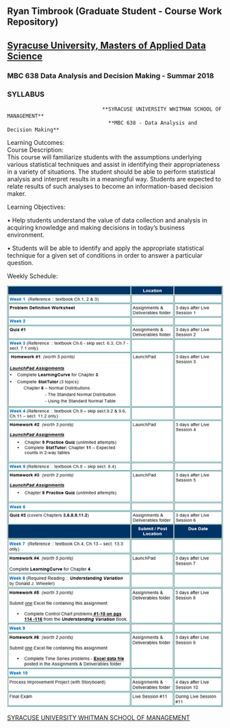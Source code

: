 ## Ryan Timbrook (Graduate Student - Course Work Repository)

## [Syracuse University, Masters of Applied Data Science](https://ischool.syr.edu/academics/graduate/masters-degrees/ms-in-applied-data-science/)
### MBC 638 Data Analysis and Decision Making - Summar 2018
### SYLLABUS

                                   **SYRACUSE UNIVERSITY WHITMAN SCHOOL OF MANAGEMENT**
                                     **MBC 638 - Data Analysis and Decision Making** 


Learning Outcomes:   
Course Description:<br>
This course will familiarize students with the assumptions underlying various statistical techniques and assist in identifying their appropriateness in a variety of situations.  The student should be able to perform statistical analysis and interpret results in a meaningful way.  Students are expected to relate results of such analyses to become an information-based decision maker. 
 
Learning Objectives: 

• Help students understand the value of data collection and analysis in acquiring knowledge and making decisions in today’s business environment. 
 
• Students will be able to identify and apply the appropriate statistical technique for a given set of conditions in order to answer a particular question. 
 
 
 
  Weekly Schedule:

![Schedule](./images/schedule.png)

[SYRACUSE UNIVERSITY WHITMAN SCHOOL OF MANAGEMENT](https://whitman.syr.edu/)
